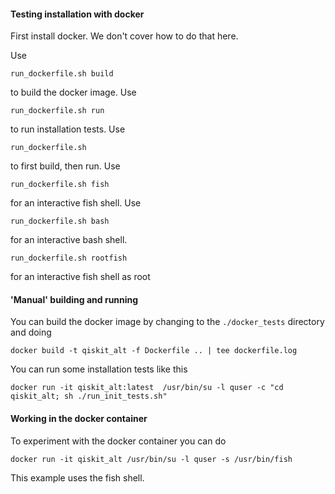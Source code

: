 #### Testing installation with docker

First install docker. We don't cover how to do that here.

Use
```shell
run_dockerfile.sh build
```
to build the docker image.
Use
```shell
run_dockerfile.sh run
```
to run installation tests.
Use
```shell
run_dockerfile.sh
```
to first build, then run.
Use
```shell
run_dockerfile.sh fish
```
for an interactive fish shell.
Use
```shell
run_dockerfile.sh bash
```
for an interactive bash shell.

```shell
run_dockerfile.sh rootfish
```
for an interactive fish shell as root


#### 'Manual' building and running

You can build the docker image by changing to the `./docker_tests` directory and doing
```shell
docker build -t qiskit_alt -f Dockerfile .. | tee dockerfile.log
```
You can run some installation tests like this
```shell
docker run -it qiskit_alt:latest  /usr/bin/su -l quser -c "cd qiskit_alt; sh ./run_init_tests.sh"
```

#### Working in the docker container

To experiment with the docker container you can do
```shell
docker run -it qiskit_alt /usr/bin/su -l quser -s /usr/bin/fish
```
This example uses the fish shell.
